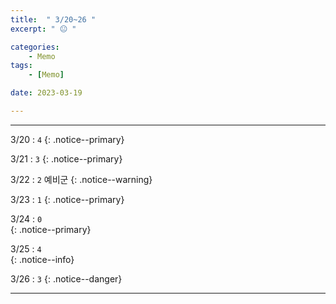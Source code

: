 ```yaml
---
title:  " 3/20~26 "
excerpt: " 😐 "

categories:
    - Memo
tags:
    - [Memo]

date: 2023-03-19

---
```

- - -
<!-- 약 -->
3/20 : `4`
{: .notice--primary}  

3/21 : `3`
{: .notice--primary}  

3/22 : `2` 예비군
{: .notice--warning}  

3/23 : `1` 
{: .notice--primary}  

3/24 : `0`  
{: .notice--primary} 

3/25 : `4`  
{: .notice--info} 

3/26 : `3`
{: .notice--danger}  


<!-- {: .notice}
{: .notice--primary}
{: .notice--info}
{: .notice--warning}
{: .notice--success}
{: .notice--danger} 
😄 😐 🙁 😡
-->
- - -